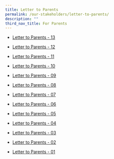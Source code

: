 ```yaml
---
title: Letter to Parents
permalink: /our-stakeholders/letter-to-parents/
description: ""
third_nav_title: For Parents
---
```

* [Letter to Parents - 13](/files/letter%20to%20parents%20-%20pvps-2023-13-merged.pdf)

* [Letter to Parents - 12](/files/pvps-2023-12%20-%20end%20of%20semester%201.pdf)

* [Letter to Parents - 11](/files/pvps-2023-11%20(final).pdf)

* [Letter to Parents - 10](/files/2023%20Letter%20to%20Parents/pvps-2023-10.pdf)

*  [Letter to Parents - 09](/files/2023%20Letter%20to%20Parents/pvps-2023-09%20(combined).pdf)

* [Letter to Parents - 08](/files/2023%20Letter%20to%20Parents/pvps-2023-08.pdf)

* [Letter to Parents - 07](/files/2023%20Letter%20to%20Parents/PVPS-2023-07.pdf)

* [Letter to Parents - 06](/files/2023%20Letter%20to%20Parents/PVPS-2023-06.pdf)

* [Letter to Parents - 05](/files/2023%20Letter%20to%20Parents/PVPS-2023-05.pdf)

* [Letter to Parents - 04](/files/2023%20Letter%20to%20Parents/PVPS-2023-04.pdf)

* [Letter to Parents - 03](/files/2023%20Letter%20to%20Parents/PVPS-2023-03%20(merge).pdf)

* [Letter to Parents - 02](/files/2023%20Letter%20to%20Parents/PVPS-2023-02.pdf)

* [Letter to Parents - 01](/files/2023%20Letter%20to%20Parents/PVPS-2023-01.pdf)